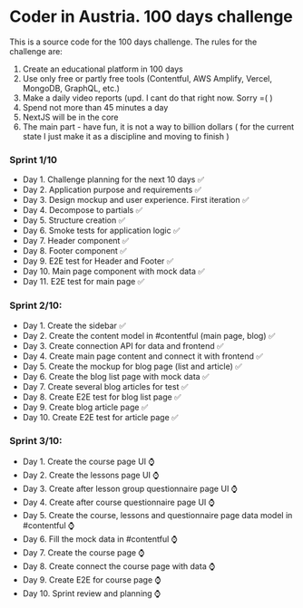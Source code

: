 # Coder in Austria. 100 days challenge

This is a source code for the 100 days challenge. The rules for the challenge are:

1. Create an educational platform in 100 days  
2. Use only free or partly free tools  (Contentful, AWS Amplify, Vercel, MongoDB, GraphQL, etc.)
3. Make a daily video reports (upd. I cant do that right now. Sorry =( )  
4. Spend not more than 45 minutes a day  
5. NextJS will be in the core 
6. The main part - have fun, it is not a way to billion dollars ( for the current state I just make it as a discipline and moving to finish )

### Sprint 1/10
- Day 1. Challenge planning for the next 10 days ✅
- Day 2. Application purpose and requirements ✅
- Day 3. Design mockup and user experience. First iteration ✅
- Day 4. Decompose to partials ✅
- Day 5. Structure creation ✅
- Day 6. Smoke tests for application logic ✅
- Day 7. Header component ✅
- Day 8. Footer component ✅
- Day 9. E2E test for Header and Footer ✅
- Day 10. Main page component with mock data ✅
- Day 11. E2E test for main page ✅

### Sprint 2/10:
- Day 1. Create the sidebar ✅
- Day 2. Create the content model in #contentful (main page, blog) ✅
- Day 3. Create connection API for data and frontend ✅
- Day 4. Create main page content and connect it with frontend ✅
- Day 5. Create the mockup for blog page (list and article) ✅
- Day 6. Create the blog list page with mock data ✅
- Day 7. Create several blog articles for test ✅
- Day 8. Create E2E test for blog list page ✅
- Day 9. Create blog article page ✅
- Day 10. Create E2E test for article page ✅


### Sprint 3/10:
- Day 1. Create the course page UI ⌚
- Day 2. Create the lessons page UI ⌚
- Day 3. Create after lesson group questionnaire page UI ⌚
- Day 4. Create after course questionnaire page UI ⌚
- Day 5. Create the course, lessons and questionnaire  page data model in #contentful ⌚
- Day 6. Fill the mock data in #contentful ⌚
- Day 7. Create the course page ⌚
- Day 8. Create connect the course page with data ⌚
- Day 9. Create E2E for course page ⌚
- Day 10. Sprint review and planning ⌚
